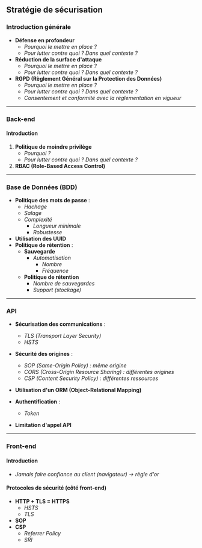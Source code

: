 ## Stratégie de sécurisation

### **Introduction générale**
- **Défense en profondeur**  
    - *Pourquoi le mettre en place ?*  
    - *Pour lutter contre quoi ? Dans quel contexte ?*
- **Réduction de la surface d'attaque**  
    - *Pourquoi le mettre en place ?*  
    - *Pour lutter contre quoi ? Dans quel contexte ?*
- **RGPD (Règlement Général sur la Protection des Données)**  
    <!-- - *Données personnelles*  
    - *Données sensibles*  
    - *Données critiques*  -->  
    - *Pourquoi le mettre en place ?*  
    - *Pour lutter contre quoi ? Dans quel contexte ?*  
    - *Consentement et conformité avec la réglementation en vigueur*

---

### **Back-end**

#### Introduction
1. **Politique de moindre privilège**  
    - *Pourquoi ?*  
    - *Pour lutter contre quoi ? Dans quel contexte ?*
2. **RBAC (Role-Based Access Control)**

---

### Base de Données (BDD)

- **Politique des mots de passe** :
    - *Hachage*  
    - *Salage*  
    - *Complexité*  
        - *Longueur minimale*  
        - *Robustesse*
- **Utilisation des UUID**
- **Politique de rétention** :
    - **Sauvegarde**  
        - *Automatisation*  
            - *Nombre*  
            - *Fréquence*
    - **Politique de rétention**  
        - *Nombre de sauvegardes*  
        - *Support (stockage)*

---

### API

- **Sécurisation des communications** :
    - *TLS (Transport Layer Security)*
    - *HSTS*
  
- **Sécurité des origines** :
    - *SOP (Same-Origin Policy) : même origine*  
    - *CORS (Cross-Origin Resource Sharing) : différentes origines*
    - *CSP (Content Security Policy) : différentes ressources*

- **Utilisation d'un ORM (Object-Relational Mapping)**
- **Authentification** :
    - *Token*
- **Limitation d'appel API**

---

### **Front-end**

#### Introduction
- *Jamais faire confiance au client (navigateur) -> règle d'or* 

#### Protocoles de sécurité (côté front-end)
- **HTTP + TLS = HTTPS**
    - *HSTS*
    - *TLS*
- **SOP**
- **CSP**
    - *Referrer Policy*
    - *SRI*
